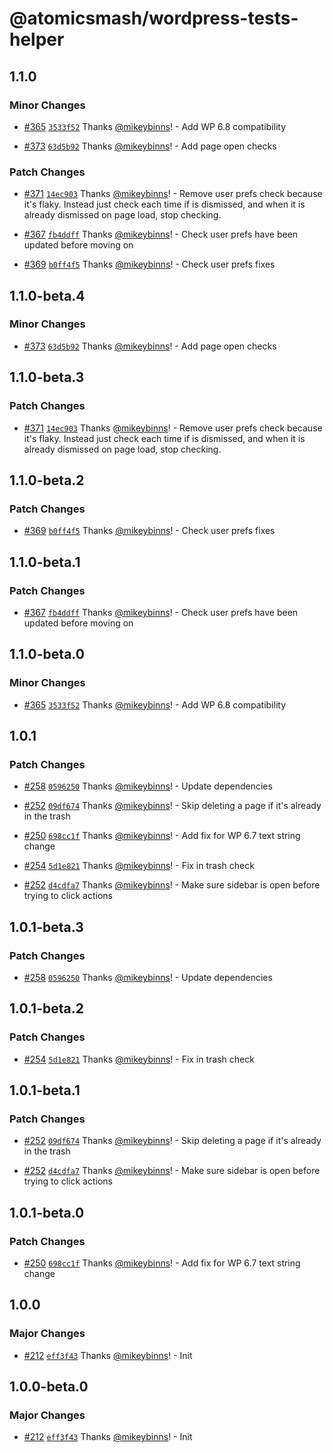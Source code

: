 # @atomicsmash/wordpress-tests-helper

## 1.1.0

### Minor Changes

- [#365](https://github.com/AtomicSmash/packages/pull/365) [`3533f52`](https://github.com/AtomicSmash/packages/commit/3533f5251e8f464d6e858001c83395712f7b4629) Thanks [@mikeybinns](https://github.com/mikeybinns)! - Add WP 6.8 compatibility

- [#373](https://github.com/AtomicSmash/packages/pull/373) [`63d5b92`](https://github.com/AtomicSmash/packages/commit/63d5b923e2f171c6e1faf3a50213a21fe7e0bd29) Thanks [@mikeybinns](https://github.com/mikeybinns)! - Add page open checks

### Patch Changes

- [#371](https://github.com/AtomicSmash/packages/pull/371) [`14ec903`](https://github.com/AtomicSmash/packages/commit/14ec903e6dc6e4ce02d0e518310a981ec440d741) Thanks [@mikeybinns](https://github.com/mikeybinns)! - Remove user prefs check because it's flaky. Instead just check each time if is dismissed, and when it is already dismissed on page load, stop checking.

- [#367](https://github.com/AtomicSmash/packages/pull/367) [`fb4ddff`](https://github.com/AtomicSmash/packages/commit/fb4ddfffc6fdc471a9f8108a48a9a4f05978cdee) Thanks [@mikeybinns](https://github.com/mikeybinns)! - Check user prefs have been updated before moving on

- [#369](https://github.com/AtomicSmash/packages/pull/369) [`b0ff4f5`](https://github.com/AtomicSmash/packages/commit/b0ff4f5f6e7cbb77b9ae03324ccd9a6f4b217462) Thanks [@mikeybinns](https://github.com/mikeybinns)! - Check user prefs fixes

## 1.1.0-beta.4

### Minor Changes

- [#373](https://github.com/AtomicSmash/packages/pull/373) [`63d5b92`](https://github.com/AtomicSmash/packages/commit/63d5b923e2f171c6e1faf3a50213a21fe7e0bd29) Thanks [@mikeybinns](https://github.com/mikeybinns)! - Add page open checks

## 1.1.0-beta.3

### Patch Changes

- [#371](https://github.com/AtomicSmash/packages/pull/371) [`14ec903`](https://github.com/AtomicSmash/packages/commit/14ec903e6dc6e4ce02d0e518310a981ec440d741) Thanks [@mikeybinns](https://github.com/mikeybinns)! - Remove user prefs check because it's flaky. Instead just check each time if is dismissed, and when it is already dismissed on page load, stop checking.

## 1.1.0-beta.2

### Patch Changes

- [#369](https://github.com/AtomicSmash/packages/pull/369) [`b0ff4f5`](https://github.com/AtomicSmash/packages/commit/b0ff4f5f6e7cbb77b9ae03324ccd9a6f4b217462) Thanks [@mikeybinns](https://github.com/mikeybinns)! - Check user prefs fixes

## 1.1.0-beta.1

### Patch Changes

- [#367](https://github.com/AtomicSmash/packages/pull/367) [`fb4ddff`](https://github.com/AtomicSmash/packages/commit/fb4ddfffc6fdc471a9f8108a48a9a4f05978cdee) Thanks [@mikeybinns](https://github.com/mikeybinns)! - Check user prefs have been updated before moving on

## 1.1.0-beta.0

### Minor Changes

- [#365](https://github.com/AtomicSmash/packages/pull/365) [`3533f52`](https://github.com/AtomicSmash/packages/commit/3533f5251e8f464d6e858001c83395712f7b4629) Thanks [@mikeybinns](https://github.com/mikeybinns)! - Add WP 6.8 compatibility

## 1.0.1

### Patch Changes

- [#258](https://github.com/AtomicSmash/packages/pull/258) [`0596250`](https://github.com/AtomicSmash/packages/commit/05962505f7e665bb61d7c603fa5ad2fc6f937280) Thanks [@mikeybinns](https://github.com/mikeybinns)! - Update dependencies

- [#252](https://github.com/AtomicSmash/packages/pull/252) [`09df674`](https://github.com/AtomicSmash/packages/commit/09df6746974068ab1ccb1912834f6236780bf37c) Thanks [@mikeybinns](https://github.com/mikeybinns)! - Skip deleting a page if it's already in the trash

- [#250](https://github.com/AtomicSmash/packages/pull/250) [`698cc1f`](https://github.com/AtomicSmash/packages/commit/698cc1f3868b46895cd7b2d5f6f0d27e77dd3de8) Thanks [@mikeybinns](https://github.com/mikeybinns)! - Add fix for WP 6.7 text string change

- [#254](https://github.com/AtomicSmash/packages/pull/254) [`5d1e821`](https://github.com/AtomicSmash/packages/commit/5d1e8213a5f9ce872d2009a367c9bac3a6ea00ab) Thanks [@mikeybinns](https://github.com/mikeybinns)! - Fix in trash check

- [#252](https://github.com/AtomicSmash/packages/pull/252) [`d4cdfa7`](https://github.com/AtomicSmash/packages/commit/d4cdfa79668ada8b0b1828d7c5eb59f3e557b670) Thanks [@mikeybinns](https://github.com/mikeybinns)! - Make sure sidebar is open before trying to click actions

## 1.0.1-beta.3

### Patch Changes

- [#258](https://github.com/AtomicSmash/packages/pull/258) [`0596250`](https://github.com/AtomicSmash/packages/commit/05962505f7e665bb61d7c603fa5ad2fc6f937280) Thanks [@mikeybinns](https://github.com/mikeybinns)! - Update dependencies

## 1.0.1-beta.2

### Patch Changes

- [#254](https://github.com/AtomicSmash/packages/pull/254) [`5d1e821`](https://github.com/AtomicSmash/packages/commit/5d1e8213a5f9ce872d2009a367c9bac3a6ea00ab) Thanks [@mikeybinns](https://github.com/mikeybinns)! - Fix in trash check

## 1.0.1-beta.1

### Patch Changes

- [#252](https://github.com/AtomicSmash/packages/pull/252) [`09df674`](https://github.com/AtomicSmash/packages/commit/09df6746974068ab1ccb1912834f6236780bf37c) Thanks [@mikeybinns](https://github.com/mikeybinns)! - Skip deleting a page if it's already in the trash

- [#252](https://github.com/AtomicSmash/packages/pull/252) [`d4cdfa7`](https://github.com/AtomicSmash/packages/commit/d4cdfa79668ada8b0b1828d7c5eb59f3e557b670) Thanks [@mikeybinns](https://github.com/mikeybinns)! - Make sure sidebar is open before trying to click actions

## 1.0.1-beta.0

### Patch Changes

- [#250](https://github.com/AtomicSmash/packages/pull/250) [`698cc1f`](https://github.com/AtomicSmash/packages/commit/698cc1f3868b46895cd7b2d5f6f0d27e77dd3de8) Thanks [@mikeybinns](https://github.com/mikeybinns)! - Add fix for WP 6.7 text string change

## 1.0.0

### Major Changes

- [#212](https://github.com/AtomicSmash/packages/pull/212) [`eff3f43`](https://github.com/AtomicSmash/packages/commit/eff3f43075eb5d3d181f2596251a756eeac82bc9) Thanks [@mikeybinns](https://github.com/mikeybinns)! - Init

## 1.0.0-beta.0

### Major Changes

- [#212](https://github.com/AtomicSmash/packages/pull/212) [`eff3f43`](https://github.com/AtomicSmash/packages/commit/eff3f43075eb5d3d181f2596251a756eeac82bc9) Thanks [@mikeybinns](https://github.com/mikeybinns)! - Init
